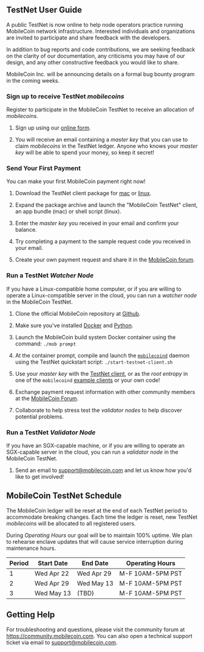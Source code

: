 ## TestNet User Guide

A public TestNet is now online to help node operators practice running MobileCoin network infrastructure. Interested individuals and organizations are invited to participate and share feedback with the developers.

In addition to bug reports and code contributions, we are seeking feedback on the clarity of our documentation, any criticisms you may have of our design, and any other constructive feedback you would like to share.

MobileCoin Inc. will be announcing details on a formal bug bounty program in the coming weeks.

### Sign up to receive TestNet *mobilecoins*

Register to participate in the MobileCoin TestNet to receive an allocation of *mobilecoins*.

1. Sign up using our [online form](https://forms.gle/ULNjA6cMxCD5XNyT7).

1. You will receive an email containing a *master key* that you can use to claim *mobilecoins* in the TestNet ledger. Anyone who knows your *master key* will be able to spend your money, so keep it secret!

### Send Your First Payment

You can make your first MobileCoin payment right now!

1. Download the TestNet client package for [mac](https://github.com/mobilecoinfoundation/mobilecoin/releases/latest/download/MobileCoin.TestNet.dmg) or [linux](https://github.com/mobilecoinfoundation/mobilecoin/releases/latest/download/mobilecoin-testnet-linux.tar.gz).

1. Expand the package archive and launch the "MobileCoin TestNet" client, an app bundle (mac) or shell script (linux).

1. Enter the *master key* you received in your email and confirm your balance.

1. Try completing a payment to the sample request code you received in your email.

1. Create your own payment request and share it in the [MobileCoin forum](https://community.mobilecoin.com).

### Run a TestNet *Watcher Node*

If you have a Linux-compatible home computer, or if you are willing to operate a Linux-compatible server in the cloud, you can run a *watcher node* in the MobileCoin TestNet.

1. Clone the official MobileCoin repository at [Github](https://github.com/mobilecoinfoundation/mobilecoin).

1. Make sure you've installed [Docker](https://docs.docker.com/get-docker/) and [Python](https://www.python.org/downloads/).

1. Launch the MobileCoin build system Docker container using the command: `./mob prompt`

1. At the container prompt, compile and launch the [`mobilecoind`](./mobilecoind/) daemon using the TestNet quickstart script: `./start-testnet-client.sh`

1. Use your *master key* with the [TestNet client](#send-your-first-payment), or as the *root entropy* in one of the `mobilecoind` [example clients](./mobilecoind/clients) or your own code!

1. Exchange payment request information with other community members at the [MobileCoin Forum](https://community.mobilecoin.com).

1. Collaborate to help stress test the *validator nodes* to help discover potential problems.

### Run a TestNet *Validator Node*

If you have an SGX-capable machine, or if you are willing to operate an SGX-capable server in the cloud, you can run a *validator node* in the MobileCoin TestNet.

1. Send an email to [support@mobilecoin.com](mailto://support@mobilecoin.com) and let us know how you'd like to get involved!

## MobileCoin TestNet Schedule

The MobileCoin ledger will be reset at the end of each TestNet period to accommodate breaking changes. Each time the ledger is reset, new TestNet *mobilecoins* will be allocated to all registered users.

During *Operating Hours* our goal will be to maintain 100% uptime. We plan to rehearse enclave updates that will cause service interruption during maintenance hours.

|Period | Start Date | End Date | Operating Hours |
| -- | -- | -- | -- |
| 1 | Wed Apr 22 | Wed Apr 29 |  M-F 10AM-5PM PST |
| 2 | Wed Apr 29 | Wed May 13 |  M-F 10AM-5PM PST |
| 3 | Wed May 13 | (TBD) | M-F 10AM-5PM PST |

## Getting Help

For troubleshooting and questions, please visit the community forum at https://community.mobilecoin.com. You can also open a technical support ticket via email to <support@mobilecoin.com>.
